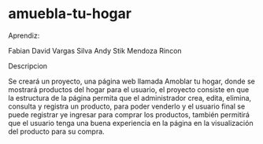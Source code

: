 # amuebla-tu-hogar

Aprendiz:

Fabian David Vargas Silva 
Andy Stik Mendoza Rincon


Descripcion 

Se creará un proyecto, una página web llamada Amoblar tu hogar, donde se mostrará productos del hogar para el usuario, el proyecto consiste en que la estructura de la página permita que el administrador crea, edita, elimina, consulta y registra un producto, para poder venderlo y el usuario final se puede registrar ye ingresar para comprar los productos, también permitirá que el usuario tenga una buena experiencia en la página en la visualización del producto para su compra.

